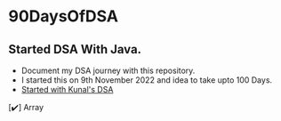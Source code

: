 # 90DaysOfDSA

## Started DSA With Java.
- Document my DSA journey with this repository.
- I started this on 9th November 2022 and idea to take upto 100 Days.
- [Started with Kunal's DSA](https://youtube.com/playlist?list=PL9gnSGHSqcnr_DxHsP7AW9ftq0AtAyYqJ)

[✔️] Array














